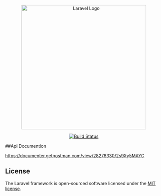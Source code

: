 <p align="center"><a href="https://laravel.com" target="_blank"><img src="https://raw.githubusercontent.com/laravel/art/master/logo-lockup/5%20SVG/2%20CMYK/1%20Full%20Color/laravel-logolockup-cmyk-red.svg" width="400" alt="Laravel Logo"></a></p>

<p align="center">
<a href="https://github.com/laravel/framework/actions"><img src="https://github.com/laravel/framework/workflows/tests/badge.svg" alt="Build Status"></a>


##Api Documention

https://documenter.getpostman.com/view/28278330/2s9Xy5MAYC



## License

The Laravel framework is open-sourced software licensed under the [MIT license](https://opensource.org/licenses/MIT).
